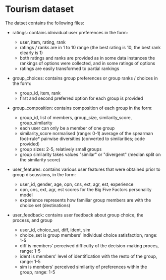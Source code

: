# Tourism dataset

The datset contains the following files:

- ratings: contains idnividual user preferences in the form:
  - user, item, rating, rank 
  - ratings / ranks are in 1 to 10 range (the best rating is 10, the best rank clearly is 1)
  - both ratings and ranks are provided as in some data instances the rankings of options were collected, and in some ratings of options
  - ratings are easily transformed to partial rankings

- group_choices: contains group preferences or group ranks / choices in the form:
  - group_id, item, rank 
  - first and second preferred option for each group is provided

- group_composition: contains composition of each group in the form: 
  - group_id, list of members, group_size, similarity_score, group_similarity
  - each user can only be a member of one group
  - similarity_score normalised (range: 0-1) average of the spearman foot-rule* pairwise diversities (converted to similarities; code provided) 
  - group sizes: 2-5, relatively small groups
  - group similarity takes values "similar" or "divergent" (median split on the similarity score)

- user_features: contains various user features that were obtained prior to group discussions, in the form:
  - user_id, gender, age, opn, cns, ext, agr, est, experience
  - opn, cns, ext, agr, est scores for the Big Five Factors personality model
  - experience represents how familiar group members are with the choice set (destinations)

- user_feedback: contains user feedback about group choice, the process, and group 
  - user_id, choice_sat, diff, ident, sim
  - choice_set is group members' individual choice satisfaction, range: 1-5
  - diff is members' perceived difficulty of the decision-making proces, range: 1-5
  - ident is members' level of identification with the resto of the group, range: 1-5
  - sim is members' perceived similarity of preferences within the group, range: 1-5
